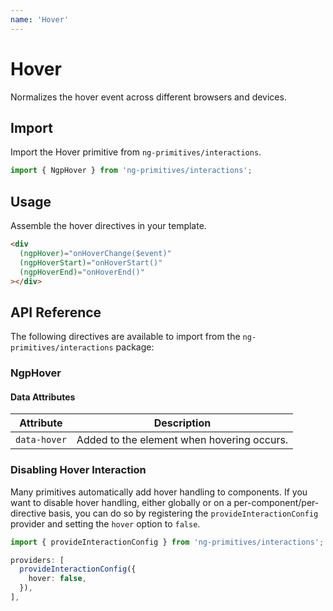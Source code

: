 ```yaml
---
name: 'Hover'
---
```


# Hover

Normalizes the hover event across different browsers and devices.

<docs-example name="hover"></docs-example>

## Import

Import the Hover primitive from `ng-primitives/interactions`.

```ts
import { NgpHover } from 'ng-primitives/interactions';
```

## Usage

Assemble the hover directives in your template.

```html
<div
  (ngpHover)="onHoverChange($event)"
  (ngpHoverStart)="onHoverStart()"
  (ngpHoverEnd)="onHoverEnd()"
></div>
```

## API Reference

The following directives are available to import from the `ng-primitives/interactions` package:

### NgpHover

<api-docs name="NgpHover"></api-docs>

#### Data Attributes

| Attribute    | Description                                |
| ------------ | ------------------------------------------ |
| `data-hover` | Added to the element when hovering occurs. |

### Disabling Hover Interaction

Many primitives automatically add hover handling to components. If you want to disable hover handling, either globally or on a per-component/per-directive basis, you can do so by registering the `provideInteractionConfig` provider and setting the `hover` option to `false`.

```ts
import { provideInteractionConfig } from 'ng-primitives/interactions';

providers: [
  provideInteractionConfig({
    hover: false,
  }),
],
```
